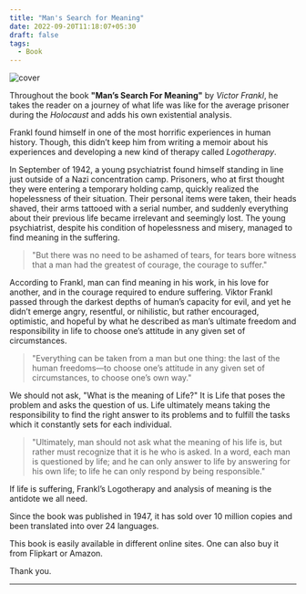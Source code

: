 ```yaml
---
title: "Man's Search for Meaning"
date: 2022-09-20T11:18:07+05:30
draft: false
tags: 
  - Book
---
```


![cover](/images/book/Man-Search-For-Meaning.webp)

Throughout the book **"Man’s Search For Meaning"** by *Victor Frankl*, he takes the reader on a journey of what life was like for the average prisoner during the *Holocaust* and adds his own existential analysis.

Frankl found himself in one of the most horrific experiences in human history. Though, this didn’t keep him from writing a memoir about his experiences and developing a new kind of therapy called *Logotherapy*.


In September of 1942, a young psychiatrist found himself standing in line just outside of a Nazi concentration camp. Prisoners, who at first thought they were entering a temporary holding camp, quickly realized the hopelessness of their situation. Their personal items were taken, their heads shaved, their arms tattooed with a serial number, and suddenly everything about their previous life became irrelevant and seemingly lost. The young psychiatrist, despite his condition of hopelessness and misery, managed to find meaning in the suffering. 

> "But there was no need to be ashamed of tears, for tears bore witness that a man had the greatest of courage, the courage to suffer."


According to Frankl, man can find meaning in his work, in his love for another, and in the courage required to endure suffering. Viktor Frankl passed through the darkest depths of human’s capacity for evil, and yet he didn’t emerge angry, resentful, or nihilistic, but rather encouraged, optimistic, and hopeful by what he described as man’s ultimate freedom and responsibility in life to choose one’s attitude in any given set of circumstances.

> "Everything can be taken from a man but one thing: the last of the human freedoms—to choose one’s attitude in any given set of circumstances, to choose one’s own way."


We should not ask, "What is the meaning of Life?" It is Life that poses the problem and asks the question of us. Life ultimately means taking the responsibility to find the right answer to its problems and to fulfill the tasks which it constantly sets for each individual.

> "Ultimately, man should not ask what the meaning of his life is, but rather must recognize that it is he who is asked. In a word, each man is questioned by life; and he can only answer to life by answering for his own life; to life he can only respond by being responsible."


If life is suffering, Frankl’s Logotherapy and analysis of meaning is the antidote we all need.

Since the book was published in 1947, it has sold over 10 million copies and been translated into over 24 languages.

This book is easily available in different online sites. One can also buy it from Flipkart or Amazon.

Thank you. 

***
